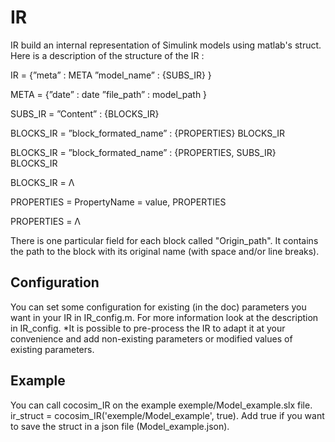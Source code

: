 # IR

IR build an internal representation of Simulink models using matlab's struct.
Here is a description of the structure of the IR :

IR = {”meta” : META
      ”model_name” : {SUBS_IR}
      }
      
META = {”date” : date
        ”file_path” : model_path
        }
        
SUBS_IR = ”Content” : {BLOCKS_IR}

BLOCKS_IR = ”block_formated_name” : {PROPERTIES}
            BLOCKS_IR
            
BLOCKS_IR = ”block_formated_name” : {PROPERTIES, SUBS_IR}
            BLOCKS_IR
            
BLOCKS_IR =  Λ

PROPERTIES = PropertyName = value, PROPERTIES

PROPERTIES = Λ

There is one particular field for each block called "Origin_path". It contains the path to the block
with its original name (with space and/or line breaks).

## Configuration
You can set some configuration for existing (in the doc) parameters you want in your IR in
IR_config.m.
For more information look at the description in IR_config.
*It is possible to pre-process the IR to adapt it at your convenience and add non-existing
parameters or modified values of existing parameters.

## Example
You can call cocosim_IR on the example exemple/Model_example.slx file.
ir_struct = cocosim_IR('exemple/Model_example', true). Add true if you want
to save the struct in a json file (Model_example.json).
